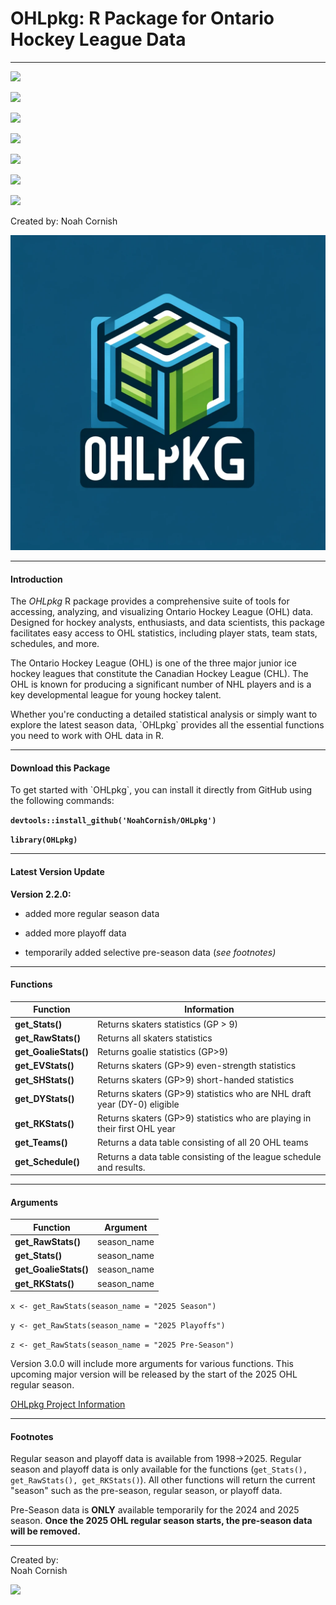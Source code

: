 # OHLpkg: R Package for Ontario Hockey League Data

------------------------------------------------------------------------

![](https://img.shields.io/badge/OHLpkg-v2.2.0-teal)

![](https://img.shields.io/github/commit-activity/t/NoahCornish/OHLpkg/main)

![](https://img.shields.io/github/issues/NoahCornish/OHLpkg)

![](https://img.shields.io/github/downloads/NoahCornish/OHLpkg/total)

![](https://img.shields.io/github/repo-size/NoahCornish/OHLpkg)

![](https://img.shields.io/github/license/NoahCornish/OHLpkg)

![](https://img.shields.io/badge/Package-Operational-brightgreen.svg)

Created by: Noah Cornish

![](OHLpkg_logo.png)

------------------------------------------------------------------------

#### **Introduction**

The *OHLpkg* R package provides a comprehensive suite of tools for accessing, analyzing, and visualizing Ontario Hockey League (OHL) data. Designed for hockey analysts, enthusiasts, and data scientists, this package facilitates easy access to OHL statistics, including player stats, team stats, schedules, and more.


The Ontario Hockey League (OHL) is one of the three major junior ice hockey leagues that constitute the Canadian Hockey League (CHL). The OHL is known for producing a significant number of NHL players and is a key developmental league for young hockey talent.

Whether you're conducting a detailed statistical analysis or simply want to explore the latest season data, \`OHLpkg\` provides all the essential functions you need to work with OHL data in R.

------------------------------------------------------------------------

#### **Download this Package**

To get started with \`OHLpkg\`, you can install it directly from GitHub using the following commands:

**`devtools::install_github('NoahCornish/OHLpkg')`**

**`library(OHLpkg)`**

------------------------------------------------------------------------

#### **Latest Version Update**

**Version 2.2.0:**

-   added more regular season data

-   added more playoff data

-   temporarily added selective pre-season data (*see footnotes)*

------------------------------------------------------------------------

#### **Functions**

| Function              | Information                                                                |
|-----------------------|------------------------------------------------|
| **get_Stats()**       | Returns skaters statistics (GP \> 9)                                       |
| **get_RawStats()**    | Returns all skaters statistics                                             |
| **get_GoalieStats()** | Returns goalie statistics (GP\>9)                                          |
| **get_EVStats()**     | Returns skaters (GP\>9) even-strength statistics                           |
| **get_SHStats()**     | Returns skaters (GP\>9) short-handed statistics                            |
| **get_DYStats()**     | Returns skaters (GP\>9) statistics who are NHL draft year (DY-0) eligible  |
| **get_RKStats()**     | Returns skaters (GP\>9) statistics who are playing in their first OHL year |
| **get_Teams()**       | Returns a data table consisting of all 20 OHL teams                        |
| **get_Schedule()**    | Returns a data table consisting of the league schedule and results.        |

------------------------------------------------------------------------

#### **Arguments**

| Function              | Argument    |
|-----------------------|-------------|
| **get_RawStats()**    | season_name |
| **get_Stats()**       | season_name |
| **get_GoalieStats()** | season_name |
| **get_RKStats()**     | season_name |

`x <- get_RawStats(season_name = "2025 Season")`

`y <- get_RawStats(season_name = "2025 Playoffs")`

`z <- get_RawStats(season_name = "2025 Pre-Season")`

Version 3.0.0 will include more arguments for various functions. This upcoming major version will be released by the start of the 2025 OHL regular season.

[OHLpkg Project Information](https://github.com/users/NoahCornish/projects/4?pane=info&statusUpdateId=42574)

------------------------------------------------------------------------

#### **Footnotes**

Regular season and playoff data is available from 1998-\>2025. Regular season and playoff data is only available for the functions (`get_Stats(), get_RawStats(), get_RKStats()`). All other functions will return the current "season" such as the pre-season, regular season, or playoff data.

Pre-Season data is **ONLY** available temporarily for the 2024 and 2025 season. **Once the 2025 OHL regular season starts, the pre-season data will be removed.**

------------------------------------------------------------------------

Created by:\
Noah Cornish

[![](https://img.shields.io/twitter/follow/NoahCornish)](https://twitter.com/NoahCornish)
